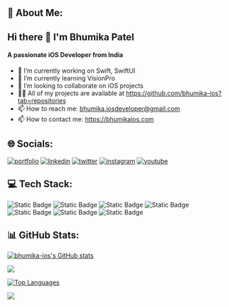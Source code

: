 
🦄 About Me:
------------
  ## Hi there 👋 I'm Bhumika Patel
#### A passionate iOS Developer from India

- 🔭 I’m currently working on Swift, SwiftUI
- 🌱 I’m currently learning VisionPro
- 👯 I’m looking to collaborate on iOS projects
- 👩‍💻 All of my projects are available at https://github.com/bhumika-ios?tab=repositories
- 📫 How to reach me: bhumika.iosdeveloper@gmail.com
- 📫 How to contact me: https://bhumikaios.com 

🌐 Socials:
-------------
[![portfolio](https://img.shields.io/badge/my_portfolio-000?style=for-the-badge&logo=ko-fi&logoColor=white)](https://bhumikaios.com/)
[![linkedin](https://img.shields.io/badge/linkedin-0A66C2?style=for-the-badge&logo=linkedin&logoColor=white)](https://www.linkedin.com/in/bhumika-ios/)
[![twitter](https://img.shields.io/badge/twitter-1DA1F2?style=for-the-badge&logo=twitter&logoColor=white)](https://twitter.com/bhumika_ios)
[![instagram](https://img.shields.io/badge/instagram-E4405F?style=for-the-badge&logo=instagram&logoColor=white)](https://www.instagram.com/bhumikaios/)
[![youtube](https://img.shields.io/badge/youtube-FF0000?style=for-the-badge&logo=youtube&logoColor=white)](https://www.youtube.com/channel/UC467iXmnLmAGBCYIwgkWZTw)


💻 Tech Stack:
--------------
![Static Badge](https://img.shields.io/badge/IOS-grey?style=plastic&logo=apple&logoColor=white&labelColor=grey&color=grey) ![Static Badge](https://img.shields.io/badge/Swift-orange?style=plastic&logo=swift&logoColor=white&labelColor=orange&color=orange) ![Static Badge](https://img.shields.io/badge/SwiftUI-black?style=plastic&logo=swift&logoColor=black&labelColor=blue&color=black) ![Static Badge](https://img.shields.io/badge/Firebase-blue?style=plastic&logo=firebase&labelColor=blue&color=blue) ![Static Badge](https://img.shields.io/badge/Xcode-blue?style=plastic&logo=Xcode&labelColor=black&color=black) ![Static Badge](https://img.shields.io/badge/macOS-black?style=plastic&logo=macOS&logoColor=red-orange&labelColor=black&color=black) ![Static Badge](https://img.shields.io/badge/Slack-white?style=plastic&logo=slack&logoColor=white&labelColor=violet&color=black)


📊 GitHub Stats:
----------------
<a href="http://www.github.com/bhumika-ios"><img src="https://github-readme-stats.vercel.app/api?username=bhumika-ios&show_icons=true&hide=&count_private=true&title_color=0891b2&text_color=ffffff&icon_color=0891b2&bg_color=1c1917&hide_border=true&show_icons=true" alt="bhumika-ios's GitHub stats" /></a>

<a href="http://www.github.com/bhumika-ios"><img src="https://github-readme-streak-stats.herokuapp.com/?user=bhumika-ios&stroke=ffffff&background=1c1917&ring=0891b2&fire=0891b2&currStreakNum=ffffff&currStreakLabel=0891b2&sideNums=ffffff&sideLabels=ffffff&dates=ffffff&hide_border=true" /></a>

<a href="www.github.com/bhumika-ios" align="left"><img src="https://github-readme-stats.vercel.app/api/top-langs/?username=bhumika-ios&langs_count=10&title_color=0891b2&text_color=ffffff&icon_color=0891b2&bg_color=1c1917&hide_border=true&locale=en&custom_title=Top%20%Languages" alt="Top Languages" /></a>

[![](https://bhumikaios.com/api?id=bhumika-ios&label=Profile%20Views&color=0&icon=1&pretty=false)](https://visitcount.itsvg.in)

<!--
**bhumika-ios/bhumika-ios** is a ✨ _special_ ✨ repository because its `README.md` (this file) appears on your GitHub profile.

Here are some ideas to get you started:

- 🔭 I’m currently working on ...
- 🌱 I’m currently learning ...
- 👯 I’m looking to collaborate on ...
- 🤔 I’m looking for help with ...
- 💬 Ask me about ...
- 📫 How to reach me: ...
- 😄 Pronouns: ...
- ⚡ Fun fact: ...
-->
